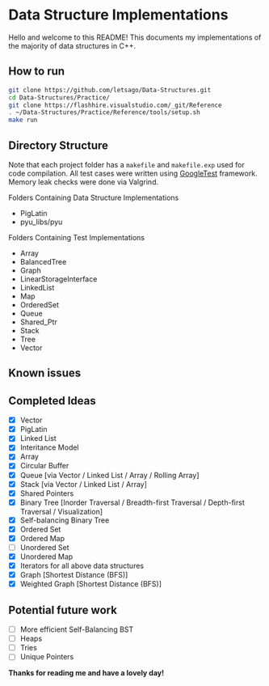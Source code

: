 # Data Structure Implementations

Hello and welcome to this README! This documents my implementations of the majority of data structures in C++.

## How to run

```bash
git clone https://github.com/letsago/Data-Structures.git
cd Data-Structures/Practice/
git clone https://flashhire.visualstudio.com/_git/Reference
. ~/Data-Structures/Practice/Reference/tools/setup.sh
make run
```

## Directory Structure

Note that each project folder has a `makefile` and `makefile.exp` used for code compilation.
All test cases were written using [GoogleTest](https://github.com/google/googletest) framework.
Memory leak checks were done via Valgrind.

Folders Containing Data Structure Implementations
* PigLatin
* pyu_libs/pyu

Folders Containing Test Implementations
* Array			
* BalancedTree
* Graph 
* LinearStorageInterface
* LinkedList
* Map
* OrderedSet
* Queue
* Shared_Ptr
* Stack
* Tree 
* Vector

## Known issues

## Completed Ideas
- [x] Vector
- [x] PigLatin
- [x] Linked List
- [x] Interitance Model
- [x] Array
- [x] Circular Buffer
- [x] Queue [via Vector / Linked List / Array / Rolling Array]
- [x] Stack [via Vector / Linked List / Array]
- [x] Shared Pointers
- [x] Binary Tree [Inorder Traversal / Breadth-first Traversal / Depth-first Traversal / Visualization]
- [x] Self-balancing Binary Tree
- [x] Ordered Set
- [x] Ordered Map
- [ ] Unordered Set
- [x] Unordered Map
- [x] Iterators for all above data structures
- [x] Graph [Shortest Distance (BFS)]
- [x] Weighted Graph [Shortest Distance (BFS)]

## Potential future work
- [ ] More efficient Self-Balancing BST
- [ ] Heaps
- [ ] Tries
- [ ] Unique Pointers

**Thanks for reading me and have a lovely day!**
